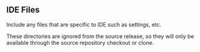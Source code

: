 ## IDE Files


Include any files that are specific to IDE such as settings, etc.

These directories are ignored from the source release, so they will only be available through the source repository checkout or clone.

